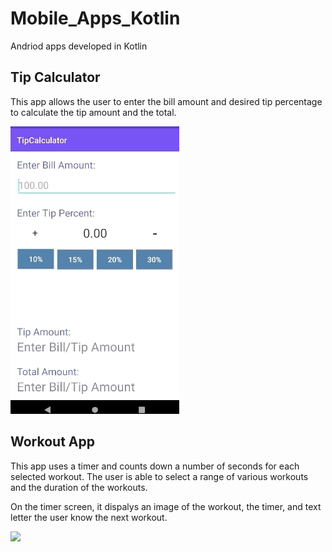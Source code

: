 # Mobile_Apps_Kotlin
Andriod apps developed in Kotlin


Tip Calculator 
---
This app allows the user to enter the bill amount and desired tip percentage to calculate the tip amount and the total.

![](gifs/tipCalculator.gif)

Workout App
-----
This app uses a timer and counts down a number of seconds for each selected workout. The user is able to select a range of various workouts and the duration of the workouts. 

On the timer screen, it dispalys an image of the workout, the timer, and text letter the user know the next workout.

![](gifs/workout.gif)
